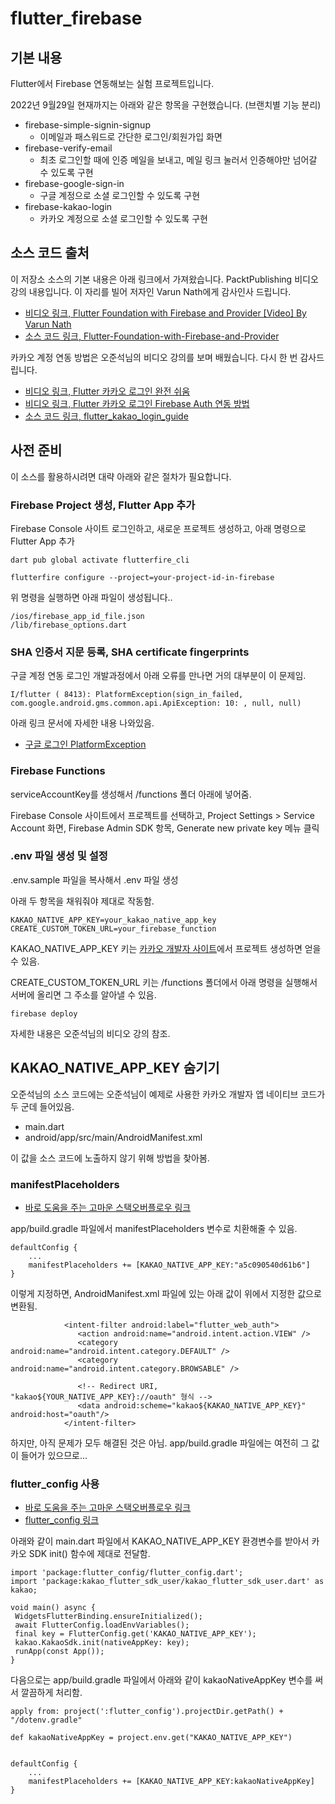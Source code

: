 # flutter_firebase

## 기본 내용

Flutter에서 Firebase 연동해보는 실험 프로젝트입니다.

2022년 9월29일 현재까지는 아래와 같은 항목을 구현했습니다. (브랜치별 기능 분리)

* firebase-simple-signin-signup
  - 이메일과 패스워드로 간단한 로그인/회원가입 화면
* firebase-verify-email
  - 최초 로그인할 때에 인증 메일을 보내고, 메일 링크 눌러서 인증해야만 넘어갈 수 있도록 구현
* firebase-google-sign-in
  - 구글 계정으로 소셜 로그인할 수 있도록 구현
* firebase-kakao-login
  - 카카오 계정으로 소셜 로그인할 수 있도록 구현

## 소스 코드 출처

이 저장소 소스의 기본 내용은 아래 링크에서 가져왔습니다.
PacktPublishing  비디오 강의 내용입니다.
이 자리를 빌어 저자인 Varun Nath에게 감사인사 드립니다.

 * [비디오 링크, Flutter Foundation with Firebase and Provider [Video]
By Varun Nath](https://www.packtpub.com/product/flutter-foundation-with-firebase-and-provider/9781804611449?_ga=2.76004373.127952286.1664420772-197058785.1664174451)
 * [소스 코드 링크, Flutter-Foundation-with-Firebase-and-Provider](https://github.com/PacktPublishing/Flutter-Foundation-with-Firebase-and-Provider)

카카오 계정 연동 방법은 오준석님의 비디오 강의를 보며 배웠습니다. 
다시 한 번 감사드립니다.

 * [비디오 링크, Flutter 카카오 로그인 완전 쉬움](https://www.youtube.com/watch?v=Ar6RdDf77xQ&t=17s)
 * [비디오 링크, Flutter 카카오 로그인 Firebase Auth 연동 방법](https://www.youtube.com/watch?v=Akt91Cl_z00)
 * [소스 코드 링크, flutter_kakao_login_guide](https://github.com/junsuk5/flutter-kakao-login-guide/tree/firebase_auth)

## 사전 준비

이 소스를 활용하시려면 대략 아래와 같은 절차가 필요합니다.

### Firebase Project 생성, Flutter App 추가

Firebase Console 사이트 로그인하고, 새로운 프로젝트 생성하고, 아래 명령으로 Flutter App 추가

```
dart pub global activate flutterfire_cli
```

```
flutterfire configure --project=your-project-id-in-firebase
```

위 명령을 실행하면 아래 파일이 생성됩니다..

```
/ios/firebase_app_id_file.json
/lib/firebase_options.dart
```

### SHA 인증서 지문 등록, SHA certificate fingerprints 

구글 계정 연동 로그인 개발과정에서 아래 오류를 만나면 거의 대부분이 이 문제임.
```
I/flutter ( 8413): PlatformException(sign_in_failed, com.google.android.gms.common.api.ApiException: 10: , null, null)
```

아래 링크 문서에 자세한 내용 나와있음.

* [구글 로그인 PlatformException](https://kyungsnim.net/200)

### Firebase Functions

serviceAccountKey를 생성해서 /functions 폴더 아래에 넣어줌.

Firebase Console 사이트에서 프로젝트를 선택하고, 
Project Settings > Service Account 화면, Firebase Admin SDK 항목, Generate new private key 메뉴 클릭


### .env 파일 생성 및 설정

.env.sample 파일을 복사해서 .env 파일 생성

아래 두 항목을 채워줘야 제대로 작동함.
```
KAKAO_NATIVE_APP_KEY=your_kakao_native_app_key
CREATE_CUSTOM_TOKEN_URL=your_firebase_function
```
KAKAO_NATIVE_APP_KEY 키는 [카카오 개발자 사이트](https://developers.kakao.com/)에서 프로젝트 생성하면 얻을 수 있음.

CREATE_CUSTOM_TOKEN_URL 키는 /functions 폴더에서 아래 명령을 실행해서 서버에 올리면 그 주소를 알아낼 수 있음. 

```
firebase deploy
```

자세한 내용은 오준석님의 비디오 강의 참조.

## KAKAO_NATIVE_APP_KEY 숨기기

오준석님의 소스 코드에는 오준석님이 예제로 사용한 카카오 개발자 앱 네이티브 코드가 두 군데 들어있음.
* main.dart
* android/app/src/main/AndroidManifest.xml

이 값을 소스 코드에 노출하지 않기 위해 방법을 찾아봄.

### manifestPlaceholders 

 * [바로 도움을 주는 고마운 스택오버플로우 링크](https://stackoverflow.com/questions/70906879/attribute-applicationname-at-androidmanifest-xml59-42-requires-a-placeholder)

app/build.gradle 파일에서  manifestPlaceholders 변수로 치환해줄 수 있음.

```
defaultConfig {
    ...
    manifestPlaceholders += [KAKAO_NATIVE_APP_KEY:"a5c090540d61b6"]
}
```

이렇게 지정하면, AndroidManifest.xml 파일에 있는 아래 값이 위에서 지정한 값으로 변환됨.

```
            <intent-filter android:label="flutter_web_auth">
               <action android:name="android.intent.action.VIEW" />
               <category android:name="android.intent.category.DEFAULT" />
               <category android:name="android.intent.category.BROWSABLE" />

               <!-- Redirect URI, "kakao${YOUR_NATIVE_APP_KEY}://oauth" 형식 -->
               <data android:scheme="kakao${KAKAO_NATIVE_APP_KEY}" android:host="oauth"/>
            </intent-filter>
```

하지만, 아직 문제가 모두 해결된 것은 아님. app/build.gradle 파일에는 여전히 그 값이 들어가 있으므로...

### flutter_config 사용

 * [바로 도움을 주는 고마운 스택오버플로우 링크](https://stackoverflow.com/questions/70906879/attribute-applicationname-at-androidmanifest-xml59-42-requires-a-placeholder)
 * [flutter_config 링크](https://pub.dev/packages/flutter_config)


아래와 같이 main.dart 파일에서 KAKAO_NATIVE_APP_KEY 환경변수를 받아서 카카오 SDK init() 함수에 제대로 전달함.
 ```
import 'package:flutter_config/flutter_config.dart';
import 'package:kakao_flutter_sdk_user/kakao_flutter_sdk_user.dart' as kakao;

void main() async {
  WidgetsFlutterBinding.ensureInitialized();
  await FlutterConfig.loadEnvVariables();
  final key = FlutterConfig.get('KAKAO_NATIVE_APP_KEY');
  kakao.KakaoSdk.init(nativeAppKey: key);
  runApp(const App());
}
```

다음으로는 app/build.gradle 파일에서 아래와 같이 kakaoNativeAppKey 변수를 써서 깔끔하게 처리함.
```
apply from: project(':flutter_config').projectDir.getPath() + "/dotenv.gradle"

def kakaoNativeAppKey = project.env.get("KAKAO_NATIVE_APP_KEY")


defaultConfig {
    ...
    manifestPlaceholders += [KAKAO_NATIVE_APP_KEY:kakaoNativeAppKey]
}
```

